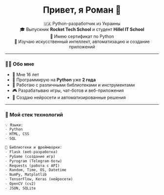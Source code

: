 <h1 align="center">Привет, я Роман 👋</h1>

<p align="center">
  🇺🇦 Python-разработчик из Украины <br>
  🎓 Выпускник <strong>Rocket Tech School</strong> и студент <strong>Hillel IT School</strong> <br>
  🏅 Имею сертификат по Python <br>
  🧠 Изучаю искусственный интеллект, автоматизацию и создание приложений
</p>

---

### 🧑‍💻 Обо мне

- 👶 Мне 16 лет  
- 🐍 Программирую на **Python** уже **2 года**  
- 💼 Работаю с различными библиотеками и инструментами  
- 🎮 Разрабатываю игры, чат-ботов и веб-приложения  
- 🤖 Создаю нейросети и автоматизированные решения  

---

### 🧰 Мой стек технологий

```python
💡 Языки:
- Python
- HTML, CSS
- SQL

🧱 Библиотеки и фреймворки:
- Flask (веб-разработка)
- PyGame (создание игр)
- Pyrogram (Telegram-боты)
- Requests (работа с API)
- Random, Time, OS, Datetime
- NumPy, Matplotlib
- TensorFlow, Keras (нейросети)
- OpenCV (cv2)
- JSON, SQLite
